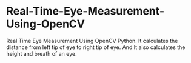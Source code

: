 # Real-Time-Eye-Measurement-Using-OpenCV
Real Time Eye Measurement Using OpenCV Python. It calculates the distance from left tip of eye to right tip of eye. And It also calculates the height and breath of an eye. 
